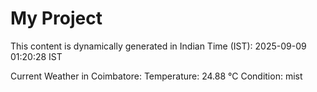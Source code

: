 # My Project

This content is dynamically generated in Indian Time (IST): 2025-09-09 01:20:28 IST


Current Weather in Coimbatore:
Temperature: 24.88 °C
Condition: mist
